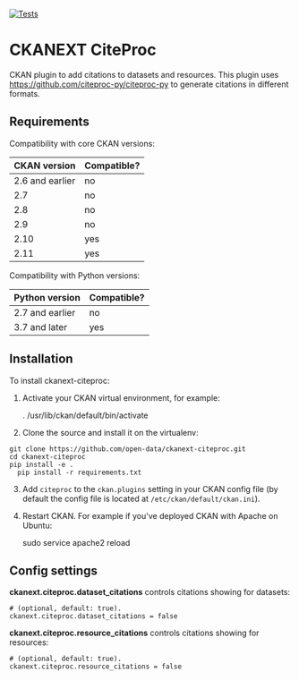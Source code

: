 [![Tests](https://github.com/open-data/ckanext-citeproc/workflows/Tests/badge.svg?branch=main)](https://github.com/open-data/ckanext-citeproc/actions)

# CKANEXT CiteProc

CKAN plugin to add citations to datasets and resources. This plugin uses https://github.com/citeproc-py/citeproc-py to generate citations in different formats.

## Requirements

Compatibility with core CKAN versions:

| CKAN version    | Compatible?   |
| --------------- | ------------- |
| 2.6 and earlier | no    |
| 2.7             | no    |
| 2.8             | no    |
| 2.9             | no    |
| 2.10             | yes    |
| 2.11             | yes    |

Compatibility with Python versions:

| Python version    | Compatible?   |
| --------------- | ------------- |
| 2.7 and earlier | no    |
| 3.7 and later            | yes    |

## Installation

To install ckanext-citeproc:

1. Activate your CKAN virtual environment, for example:

     . /usr/lib/ckan/default/bin/activate

2. Clone the source and install it on the virtualenv:
  ```
  git clone https://github.com/open-data/ckanext-citeproc.git
  cd ckanext-citeproc
  pip install -e .
	pip install -r requirements.txt
  ```
3. Add `citeproc` to the `ckan.plugins` setting in your CKAN
   config file (by default the config file is located at
   `/etc/ckan/default/ckan.ini`).

4. Restart CKAN. For example if you've deployed CKAN with Apache on Ubuntu:

     sudo service apache2 reload

## Config settings

**ckanext.citeproc.dataset_citations** controls citations showing for datasets:

	# (optional, default: true).
	ckanext.citeproc.dataset_citations = false

**ckanext.citeproc.resource_citations** controls citations showing for resources:

	# (optional, default: true).
	ckanext.citeproc.resource_citations = false
